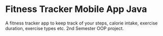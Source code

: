 # Fitness Tracker Mobile App Java
 A fitness tracker app to keep track of your steps, calorie intake, exercise duration, exercise types etc.
 2nd Semester OOP project.  
